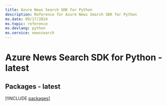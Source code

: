 ```yaml
---
title: Azure News Search SDK for Python
description: Reference for Azure News Search SDK for Python
ms.date: 09/17/2024
ms.topic: reference
ms.devlang: python
ms.service: newssearch
---
```

# Azure News Search SDK for Python - latest
## Packages - latest
[!INCLUDE [packages](news-search-index.md)]